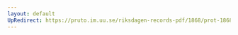 ```yaml
---
layout: default
UpRedirect: https://pruto.im.uu.se/riksdagen-records-pdf/1868/prot-1868--ak--229/prot-1868--ak--229_026.pdf
---
```

